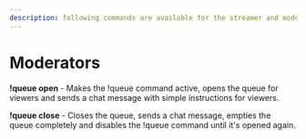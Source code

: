 ```yaml
---
description: following commands are available for the streamer and moderators!
---
```


# Moderators

**!queue open** - Makes the !queue command active, opens the queue for viewers and sends a chat message with simple instructions for viewers.



**!queue close** - Closes the queue, sends a chat message, empties the queue completely and disables the !queue command until it's opened again.

